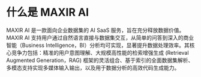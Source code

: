 # 什么是 MAXIR AI

MAXIR AI 是一款面向企业数据集的 AI SaaS 服务，旨在充分释放数据价值。MAXIR AI 支持用户通过自然语言直接与数据集交互，从简单的问答到深入的商业智能（Business Intelligence，BI）分析均可实现，显著提升数据处理效率。其核心竞争力包括：精准的用户意图理解、大规模高性能的检索增强生成 (Retrieval Augmented Generation，RAG) 框架的灵活组合、基于索引的全面数据集解析、多模态支持实现多媒体输入输出，以及用于数据分析的高效代码生成能力。
